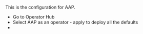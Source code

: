 
This is the configuration for AAP.

- Go to Operator Hub
- Select AAP as an operator - apply to deploy all the defaults
- 
